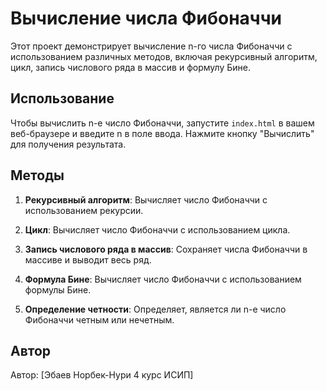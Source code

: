 # Вычисление числа Фибоначчи

Этот проект демонстрирует вычисление n-го числа Фибоначчи с использованием различных методов, включая рекурсивный алгоритм, цикл, запись числового ряда в массив и формулу Бине.

## Использование

Чтобы вычислить n-е число Фибоначчи, запустите `index.html` в вашем веб-браузере и введите n в поле ввода. Нажмите кнопку "Вычислить" для получения результата.

## Методы

1. **Рекурсивный алгоритм**: Вычисляет число Фибоначчи с использованием рекурсии.

2. **Цикл**: Вычисляет число Фибоначчи с использованием цикла.

3. **Запись числового ряда в массив**: Сохраняет числа Фибоначчи в массиве и выводит весь ряд.

4. **Формула Бине**: Вычисляет число Фибоначчи с использованием формулы Бине.

5. **Определение четности**: Определяет, является ли n-е число Фибоначчи четным или нечетным.


## Автор

Автор: [Эбаев Норбек-Нури 4 курс ИСИП]

